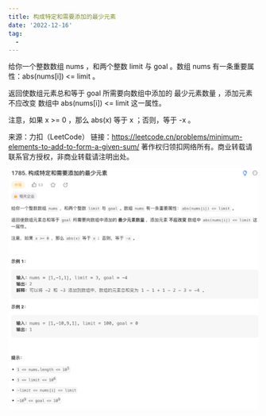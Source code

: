 ```yaml
---
title: 构成特定和需要添加的最少元素
date: '2022-12-16'
tag:
  - 
---
```

给你一个整数数组 nums ，和两个整数 limit 与 goal 。数组 nums 有一条重要属性：abs(nums[i]) <= limit 。

返回使数组元素总和等于 goal 所需要向数组中添加的 最少元素数量 ，添加元素 不应改变 数组中 abs(nums[i]) <= limit 这一属性。

注意，如果 x >= 0 ，那么 abs(x) 等于 x ；否则，等于 -x 。

来源：力扣（LeetCode）
链接：<https://leetcode.cn/problems/minimum-elements-to-add-to-form-a-given-sum/>
著作权归领扣网络所有。商业转载请联系官方授权，非商业转载请注明出处。

![alt](./image/example.png)
